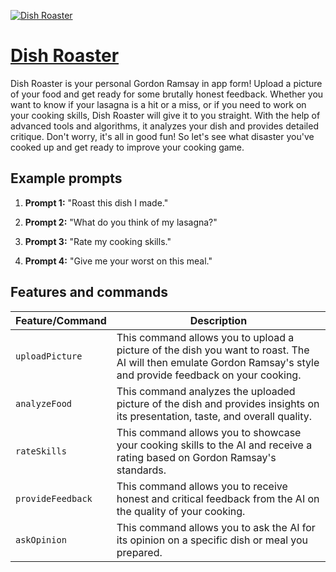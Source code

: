 [![Dish Roaster](https://files.oaiusercontent.com/file-ZqQDeu3O3zRILDKUkFKS51hM?se=2123-10-20T20%3A02%3A44Z&sp=r&sv=2021-08-06&sr=b&rscc=max-age%3D31536000%2C%20immutable&rscd=attachment%3B%20filename%3D6a210526-9373-442b-8d35-c8ec04cd3e8f.png&sig=vAL3FaaahrVY%2BuepL7I1CKyW019qO5VVRN%2BNd37OSMo%3D)](https://chat.openai.com/g/g-nzZCfAQ0M-dish-roaster)

# [Dish Roaster](https://chat.openai.com/g/g-nzZCfAQ0M-dish-roaster)

Dish Roaster is your personal Gordon Ramsay in app form! Upload a picture of your food and get ready for some brutally honest feedback. Whether you want to know if your lasagna is a hit or a miss, or if you need to work on your cooking skills, Dish Roaster will give it to you straight. With the help of advanced tools and algorithms, it analyzes your dish and provides detailed critique. Don't worry, it's all in good fun! So let's see what disaster you've cooked up and get ready to improve your cooking game.

## Example prompts

1. **Prompt 1:** "Roast this dish I made."

2. **Prompt 2:** "What do you think of my lasagna?"

3. **Prompt 3:** "Rate my cooking skills."

4. **Prompt 4:** "Give me your worst on this meal."


## Features and commands

| Feature/Command | Description |
| --- | --- |
| `uploadPicture` | This command allows you to upload a picture of the dish you want to roast. The AI will then emulate Gordon Ramsay's style and provide feedback on your cooking. |
| `analyzeFood` | This command analyzes the uploaded picture of the dish and provides insights on its presentation, taste, and overall quality. |
| `rateSkills` | This command allows you to showcase your cooking skills to the AI and receive a rating based on Gordon Ramsay's standards. |
| `provideFeedback` | This command allows you to receive honest and critical feedback from the AI on the quality of your cooking. |
| `askOpinion` | This command allows you to ask the AI for its opinion on a specific dish or meal you prepared. |